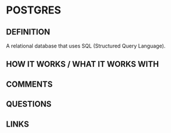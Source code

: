 # POSTGRES

## DEFINITION
A relational database that uses SQL (Structured Query Language).
## HOW IT WORKS / WHAT IT WORKS WITH

## COMMENTS

## QUESTIONS

## LINKS
